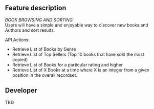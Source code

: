 ## Feature description

*BOOK BROWSING AND SORTING*\
Users will have a simple and enjoyable way to discover new books and Authors and sort results.

API Actions:
- Retrieve List of Books by Genre
- Retrieve List of Top Sellers (Top 10 books that have sold the most copied)
- Retrieve List of Books for a particular rating and higher
- Retrieve List of X Books at a time where X is an integer from a given position in the overall recordset.


## Developer
TBD
